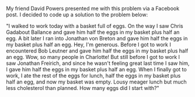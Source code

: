 My friend David Powers presented me with this problem via a Facebook post.  I decided to code up a solution to the problem below:

"I walked to work today with a basket full of eggs. On the way I saw Chris Gadabout Ballance and gave him half the eggs in my basket plus half an egg. A bit later I ran into Jonathan von Breton and gave him half the eggs in my basket plus half an egg. Hey, I'm generous. Before I got to work I encountered Bob Leutner and gave him half the eggs in my basket plus half an egg. Wow, so many people in Charlotte! But still before I got to work I saw Jonathan Freirich, and since he wasn't feeling great last time I saw him, I gave him half the eggs in my basket plus half an egg. When I finally got to work, I ate the rest of the eggs for lunch, half the eggs in my basket plus half an egg, and now my basket was empty. Lousy meager lunch but much less cholesterol than planned. How many eggs did I start with?"
